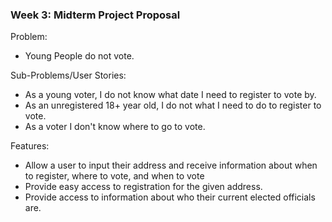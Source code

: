 ### Week 3: Midterm Project Proposal

Problem:
- Young People do not vote.

Sub-Problems/User Stories:
- As a young voter, I do not know what date I need to register to vote by.
- As an unregistered 18+ year old, I do not what I need to do to register to vote.
- As a voter I don't know where to go to vote.

Features:
- Allow a user to input their address and receive information about when to register, where to vote, and when to vote
- Provide easy access to registration for the given address.
- Provide access to information about who their current elected officials are.
